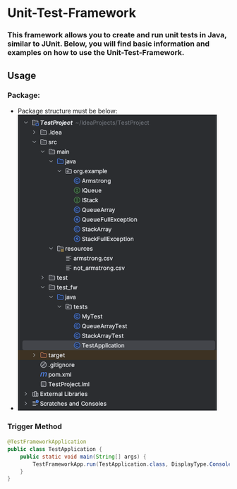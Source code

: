 # Unit-Test-Framework

### This framework allows you to create and run unit tests in Java, similar to JUnit. Below, you will find basic information and examples on how to use the Unit-Test-Framework.

## Usage

### Package:
 - Package structure must be below:
 - ![package.png](pictures%2Fpackage.png)
### Trigger Method
```java
@TestFrameworkApplication
public class TestApplication {
    public static void main(String[] args) {
        TestFrameworkApp.run(TestApplication.class, DisplayType.Console);
    }
}

```
